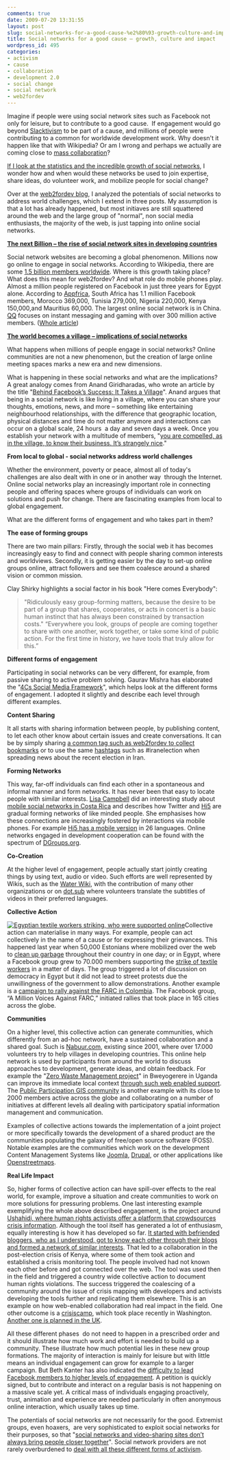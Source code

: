 ```yaml
---
comments: true
date: 2009-07-20 13:31:55
layout: post
slug: social-networks-for-a-good-cause-%e2%80%93-growth-culture-and-impact
title: Social networks for a good cause – growth, culture and impact
wordpress_id: 495
categories:
- activism
- cause
- collaboration
- development 2.0
- social change
- social network
- web2fordev
---
```


Imagine if people were using social network sites such as Facebook not only for leisure, but to contribute to a good cause.  If engagement would go beyond [Slacktivism](http://neteffect.foreignpolicy.com/posts/2009/05/19/the_brave_new_world_of_slacktivism) to be part of a cause, and millions of people were contributing to a common for worldwide development work. Why doesn't it happen like that with Wikipedia? Or am I wrong and perhaps we actually are coming close to [mass collaboration](http://en.wikipedia.org/wiki/Mass_collaboration)?

[If I look at the statistics and the incredible growth of social networks](http://en.wikipedia.org/wiki/List_of_social_networking_websites), I wonder how and when would these networks be used to join expertise, share ideas, do volunteer work, and mobilize people for social change?

Over at the [web2fordev blog](http://www.web2fordev.net/), I analyzed the potentials of social networks to address world challenges, which I extend in three posts. My assumption is that a lot has already happened, but most initiaves are still squattered around the web and the large group of "normal", non social media enthusiasts, the majority of the web, is just tapping into online social networks.

[**The next Billion – the rise of social network sites in developing countries**](http://www.web2fordev.net/component/content/article/1-latest-news/69-social-networks)

Social network websites are becoming a global phenomenon. Millions now go online to engage in social networks. According to Wikipedia, there are some [1.5 billion members worldwide](http://en.wikipedia.org/wiki/List_of_social_networking_websites). Where is this growth taking place? What does this mean for web2fordev? And what role do mobile phones play. Almost a million people registered on Facebook in just three years for Egypt alone. According to [Appfrica](http://appfrica.net/blog/archives/1642), South Africa has 1.1 million Facebook members, Morocco 369,000, Tunisia 279,000, Nigeria 220,000, Kenya 150,000,and Mauritius 60,000. The largest online social network is in China. [QQ](http://www.qq.com/) focuses on instant messaging and gaming with over 300 million active members. ([Whole article](http://www.web2fordev.net/component/content/article/1-latest-news/69-social-networks))

[**The world becomes a village – implications of social networks**](http://www.web2fordev.net/component/content/article/1-latest-news/71-the-world-becomes-a-village-implications-of-social-networks)

What happens when millions of people engage in social networks? Online communities are not a new phenomenon, but the creation of large online meeting spaces marks a new era and new dimensions.

What is happening in these social networks and what are the implications? A great analogy comes from Anand Giridharadas, who wrote an article by the title "[Behind Facebook’s Success: It Takes a Village](http://www.nytimes.com/2009/03/27/world/asia/27iht-letter.html?_r=1&partner=rssnyt&emc=rss)". Anand argues that being in a social network is like living in a village, where you can share your thoughts, emotions, news, and more – something like entertaining neighbourhood relationships, with the difference that geographic location, physical distances and time do not matter anymore and interactions can occur on a global scale, 24 hours  a day and seven days a week. Once you establish your network with a multitude of members, "[you are compelled, as in the village, to know their business. It’s strangely nice](http://www.nytimes.com/2009/03/27/world/asia/27iht-letter.html?_r=1&partner=rssnyt&emc=rss)."

**From local to global - social networks address world challenges**

Whether the environment, poverty or peace, almost all of today's challenges are also dealt with in one or in another way  through the Internet. Online social networks play an increasingly important role in connecting people and offering spaces where groups of individuals can work on solutions and push for change. There are fascinating examples from local to global engagement.

What are the different forms of engagement and who takes part in them?

**The ease of forming groups**

There are two main pillars: Firstly, through the social web it has becomes increasingly easy to find and connect with people sharing common interests and worldviews. Secondly, it is getting easier by the day to set-up online groups online, attract followers and see them coalesce around a shared vision or common mission.

Clay Shirky highlights a social factor in his book "Here comes Everybody":


> "Ridiculously easy group-forming matters, because the desire to be part of a group that shares, cooperates, or acts in concert is a basic human instinct that has always been constrained by transaction costs." “Everywhere you look, groups of people are coming together to share with one another, work together, or take some kind of public action. For the first time in history, we have tools that truly allow for this.”


**Different forms of engagement**

Participating in social networks can be very different, for example, from passive sharing to active problem solving. Gaurav Mishra has elaborated the "[4Cs Social Media Framework](http://www.gauravonomics.com/blog/the-4cs-social-media-framework/)", which helps look at the different forms of engagement. I adopted it slightly and describe each level through different examples.

**Content Sharing**

It all starts with sharing information between people, by publishing content, to let each other know about certain issues and create conversations. It can be by simply sharing [a common tag such as web2fordev to collect bookmarks](http://delicious.com/tag/web2fordev) or to use the same [hashtags](http://en.wikipedia.org/wiki/Tag_%28metadata%29) such as #iranelection when spreading news about the recent election in Iran.

**Forming Networks**

This way, far-off individuals can find each other in a spontaneous and informal manner and form networks. It has never been that easy to locate people with similar interests. [Lisa Campbell](http://www.mobilerevolutions.org/) did an interesting study about [mobile social networks in Costa Rica](http://mobileactive.org/mobile-warriors-costa-rican-youth-mobile-phones-and-social-change) and describes how Twitter and [Hi5](http://hi5.com/) are gradual forming networks of like minded people. She emphasises how these connections are increasingly fostered by interactions via mobile phones. For example [Hi5 has a mobile version](http://m.hi5.com/) in 26 languages. Online networks engaged in development cooperation can be found with the spectrum of [DGroups.org](http://www.dgroups.org/).

**Co-Creation**

At the higher level of engagement, people actually start jointly creating things by using text, audio or video. Such efforts are well represented by Wikis, such as the [Water Wiki](http://waterwiki.net/), with the contribution of many other organizations or on [dot.sub](http://dotsub.com/) where volunteers translate the subtitles of videos in their preferred languages.

**Collective Action**

[![Egyptian textile workers striking, who were supported online](http://www.web2fordev.net/images/stories/398856425_48f1f5c280.jpg)](http://www.flickr.com/photos/elhamalawy/398856425/)Collective action can materialise in many ways. For example, people can act collectively in the name of a cause or for expressing their grievances. This happened last year when 50,000 Estonians where mobilized over the web to [clean up garbage](http://www.wikinomics.com/blog/index.php/2008/05/28/50000-estonians-clean-up-their-country-in-one-day/) throughout their country in one day; or in Egypt, where a Facebook group grew to 70.000 members supporting the [strike of textile workers](http://www.wired.com/techbiz/startups/magazine/16-11/ff_facebookegypt) in a matter of days. The group triggered a lot of discussion on democracy in Egypt but it did not lead to street protests due the unwillingness of the government to allow demonstrations. Another example is a [campaign to rally against the FARC in Colombia](http://www.digiactive.org/2008/12/01/rd-facebook-and-the-anti-farc-rallies/). The Facebook group, “A Million Voices Against FARC,” initiated rallies that took place in 165 cities across the globe.

**Communities**

On a higher level, this collective action can generate communities, which differently from an ad-hoc network, have a sustained collaboration and a shared goal. Such is [Nabuur.com](http://www.nabuur.com/), existing since 2001, where over 17.000 volunteers try to help villages in developing countries. This online help network is used by participants from around the world to discuss approaches to development, generate ideas, and obtain feedback. For example the "[Zero Waste Management project](http://www.nabuur.com/en/village/bweyogerere/background)" in Bweyogerere in Uganda can improve its immediate local context [through such web enabled support](http://www.nabuur.com/en/village/bweyogerere). The [Public Participation GIS community](http://www.ppgis.net/) is another example with its close to 2000 members active across the globe and collaborating on a number of initiatives at different levels all dealing with participatory spatial information management and communication.

Examples of collective actions towards the implementation of a joint project or more specifically towards the development of a shared product are the communities populating the galaxy of free/open source software (FOSS). Notable examples are the communities which work on the development Content Management Systems like [Joomla](http://www.joomla.org/), [Drupal](http://drupal.org/History-mission-and-community), or other applications like [Openstreetmaps](http://www.web2fordev.net/component/content/article/1-latest-news/67-mapping).

**Real Life Impact**

So, higher forms of collective action can have spill-over effects to the real world, for example, improve a situation and create communities to work on more solutions for pressuring problems. One last interesting example exemplifying the whole above described engagement, is the project around [Ushahidi, where human rights activists offer a platform that crowdsources crisis information](http://web2fordev.net/component/content/article/1-latest-news/67-mapping). Although the tool itself has generated a lot of enthusiasm, equally interesting is how it has developed so far. [It started with befriended bloggers, who as I understood, got to know each other through their blogs and formed a network of similar interests](http://projectdiaspora.org/2008/12/30/diaspora-at-work-juliana-rotich-lends-her-global-voice-to-ushahidi/). That led to a collaboration in the post-election crisis of Kenya, where some of them took action and established a crisis monitoring tool. The people involved had not known each other before and got connected over the web. The tool was used then in the field and triggered a country wide collective action to document human rights violations. The success triggered the coalescing of a community around the issue of crisis mapping with developers and activists developing the tools further and replicating them elsewhere. This is an example on how web-enabled collaboration had real impact in the field. One other outcome is a [crisiscamp](http://crisiscamp.org/), which took place recently in Washington. [Another one is planned in the UK](http://crisiscampuk.ning.com/).

All these different phases  do not need to happen in a prescribed order and it should illustrate how much work and effort is needed to build up a community. These illustrate how much potential lies in these new group formations. The majority of interaction is mainly for leisure but with little means an individual engagement can grow for example to a larger campaign. But Beth Kanter has also indicated the [difficulty to lead Facebook members to higher levels of engagement](http://beth.typepad.com/beths_blog/2008/01/patterns-of-onl.html). A petition is quickly signed, but to contribute and interact on a regular basis is not happening on a massive scale yet. A critical mass of individuals engaging proactively, trust, animation and experience are needed particularly in often anonymous online interaction, which usually takes up time.

The potentials of social networks are not necessarily for the good. Extremist groups, even hoaxers,  are very sophisticated to exploit social networks for their purposes, so that "[social networks and video-sharing sites don’t always bring people closer together](http://www.economist.com/world/international/displaystory.cfm?story_id=11792535)". Social network providers are not rarely overburdened to [deal with all these different forms of activism](http://advocacy.globalvoicesonline.org/2009/04/18/the-perils-of-facebook-activism-nisha-susan-locked-out-of-pink-chaddi-campaigns-facebook-group/).

